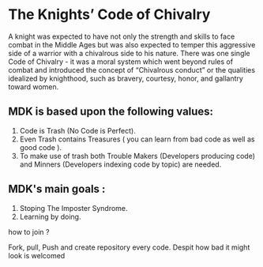 # The Knights’ Code of Chivalry 

 A knight was expected to have not only the strength and skills to face
combat in the Middle Ages but was also expected to temper this
aggressive side of a warrior with a chivalrous side to his nature.
There was one single Code of Chivalry - it was a moral system which
went beyond rules of combat and introduced the concept of
“Chivalrous conduct” or the qualities idealized by knighthood, such
as bravery, courtesy, honor, and gallantry toward women.

## MDK is based upon the following values:
1) Code is Trash (No Code is Perfect).
2) Even Trash contains Treasures ( you can learn from bad code as well as good code ).
3) To make use of trash both Trouble Makers (Developers producing code) and Minners (Developers indexing code by topic) are needed.

## MDK's main goals :

1) Stoping The Imposter Syndrome.
2) Learning by doing.


how to join ?

 Fork, pull, Push and create repository every code. Despit how bad it might look is welcomed
